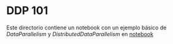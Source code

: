 # DDP 101

Este directorio contiene un notebook con un ejemplo básico de *DataParallelism* y *DistributedDataParallelism* en [notebook](./pytorchDP101.ipynb)

